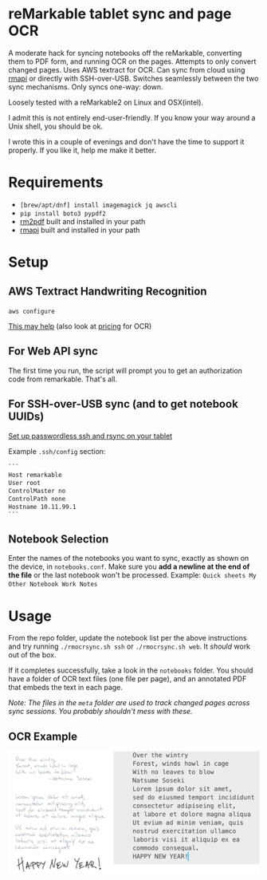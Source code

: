 # reMarkable tablet sync and page OCR
A moderate hack for syncing notebooks off the reMarkable, converting them to PDF form, and running OCR on the pages. Attempts to only convert changed pages. Uses AWS textract for OCR. Can sync from cloud using [rmapi][5] or directly with SSH-over-USB. Switches seamlessly between the two sync mechanisms. Only syncs one-way: down.

Loosely tested with a reMarkable2 on Linux and OSX(intel).

I admit this is not entirely end-user-friendly. If you know your way around a Unix shell, you should be ok.

I wrote this in a couple of evenings and don't have the time to support it properly. If you like it, help me make it better.

# Requirements
* `[brew/apt/dnf] install imagemagick jq awscli`
* `pip install boto3 pypdf2`
* [rm2pdf][1] built and installed in your path
* [rmapi][5] built and installed in your path

[5]: https://github.com/juruen/rmapi "rmapi @ github"

[1]: https://github.com/rorycl/rm2pdf.git "rm2pdf @ github"

# Setup
## AWS Textract Handwriting Recognition

`aws configure` 

[This may help][2] (also look at [pricing][4] for OCR)

## For Web API sync
The first time you run, the script will prompt you to get an authorization code from remarkable. That's all.

## For SSH-over-USB sync (and to get notebook UUIDs)
[Set up passwordless ssh and rsync on your tablet][3]

Example `.ssh/config` section:

    ```
    Host remarkable
    User root
    ControlMaster no
    ControlPath none
    Hostname 10.11.99.1
    ```

## Notebook Selection
Enter the names of the notebooks you want to sync, exactly as shown on the device, in `notebooks.conf`. Make sure you **add a newline at the end of the file** or the last notebook won't be processed. Example:
    ```
    Quick sheets
    My Other Notebook
    Work Notes
        ‎‎
    ```

[2]: https://docs.aws.amazon.com/cli/latest/userguide/cli-configure-quickstart.html#cli-configure-quickstart-config "AWS CLI Setup"

[3]: https://github.com/lucasrla/remarkable-utils "Remarkable Utils"

[4]: https://aws.amazon.com/textract/pricing/ "AWS Textract Pricing"

# Usage

From the repo folder, update the notebook list per the above instructions and try running `./rmocrsync.sh ssh` or `./rmocrsync.sh web`. It _should_ work out of the box. 

If it completes successfully, take a look in the `notebooks` folder. You should have a folder of OCR text files (one file per page), and an annotated PDF that embeds the text in each page.

_Note: The files in the `meta` folder are used to track changed pages across sync sessions. You probably shouldn't mess with these._

## OCR Example
![OCR text](_assets/ocr.png)

